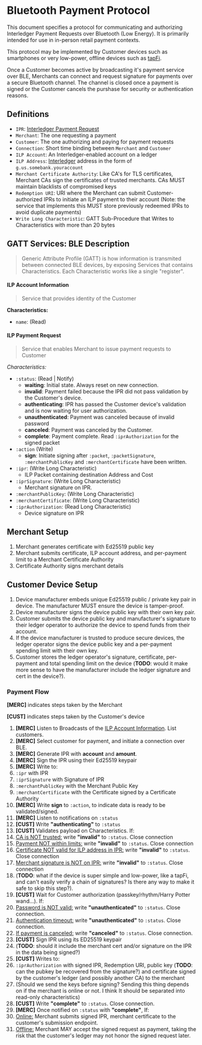 # Bluetooth Payment Protocol

This document specifies a protocol for communicating and authorizing Interledger Payment Requests over Bluetooth (Low Energy). It is primarily intended for use in in-person retail payment contexts.

This protocol may be implemented by Customer devices such as smartphones or very low-power, offline devices such as [tapFi](https://github.com/joaopedrovbs/tapFi).

Once a Customer becomes active by broadcasting it's payment service over BLE, Merchants can connect
and request signature for payments over a secure Bluetooth channel. The channel is closed once
a payment is signed or the Customer cancels the purshase for security or authentication reasons.

## Definitions

- `IPR`: [Interledger Payment Request](../0011-interledger-payment-request/0011-interledger-payment-request.md)
- `Merchant`: The one requesting a payment
- `Customer`: The one authorizing and paying for payment requests
- `Connection`: Short time binding between `Merchant` and `Customer`
- `ILP Account`: An Interledger-enabled account on a ledger
- `ILP Address`: [Interledger](../0015-ilp-addresses/0015-ilp-addresses.md) address in the form of `g.us.somebank.youraccount`
- `Merchant Certificate Authority`: Like CA's for TLS certificates, Merchant CAs sign the certificates of trusted merchants. CAs MUST maintain blacklists of compromised keys
- `Redemption URI`: URI where the Merchant can submit Customer-authorized IPRs to initiate an ILP payment to their account (Note: the service that implements this MUST store previously redeemed IPRs to avoid duplicate payments)
- `Write Long Characteristic`: GATT Sub-Procedure that Writes to Characteristics with more than 20 bytes


## GATT Services: BLE Description
> Generic Attribute Profile (GATT) is how information is transmited between connected BLE devices, by
exposing Services that contains Characteristics. Each Characteristic works like a single "register".

#### ILP Account Information
> Service that provides identity of the Customer

**Characteristics:**

- `name`: (Read)


#### ILP Payment Request

> Service that enables Merchant to issue payment requests to Customer

*Characteristics:*

- `:status`: (Read | Notify)
  - __waiting__: Initial state. Always reset on new connection.
  - __invalid__: Payment failed because the IPR did not pass validation by the Customer's device.
  - __authenticating__: IPR has passed the Customer device's validation and is now waiting for user authorization.
  - __unauthenticated__: Payment was canceled because of invalid password
  - __canceled__: Payment was canceled by the Customer. 
  - __complete__: Payment complete. Read `:iprAuthorization` for the signed packet
- `:action` (Write)
  - __sign__: Initiate signing after `:packet`, `:packetSignature`, `:merchantPublicKey` and `:merchantCertificate` have been written.
- `:ipr`: (Write Long Characteristic)
  - ILP Packet containing destination Address and Cost
- `:iprSignature`: (Write Long Characteristic)
  - Merchant signature on IPR.
- `:merchantPublicKey`: (Write Long Characteristic)
- `:merchantCertificate`: (Write Long Characteristic)
- `:iprAuthorization`: (Read Long Characteristic)
  - Device signature on IPR

## Merchant Setup

1. Merchant generates certificate with Ed25519 public key
2. Merchant submits certificate, ILP account address, and per-payment limit to a Merchant Certificate Authority
3. Certificate Authority signs merchant details

## Customer Device Setup

1. Device manufacturer embeds unique Ed25519 public / private key pair in device. The manufacturer MUST ensure the device is tamper-proof.
2. Device manufacturer signs the device public key with their own key pair.
3. Customer submits the device public key and manufacturer's signature to their ledger operator to authorize the device to spend funds from their account.
4. If the device manufacturer is trusted to produce secure devices, the ledger operator signs the device public key and a per-payment spending limit with their own key.
5. Customer stores the ledger operator's signature, certificate, per-payment and total spending limit on the device (**TODO**: would it make more sense to have the manufacturer include the ledger signature and cert in the device?).

### Payment Flow

**[MERC]** indicates steps taken by the Merchant

**[CUST]** indicates steps taken by the Customer's device

1. **[MERC]** Listen to Broadcasts of the [ILP Account Information](#ILPAccountInformation). List customers.
2. **[MERC]** Select customer for payment, and initiate a connection over BLE.
3. **[MERC]** Generate IPR with __account__ and __amount__.
4. **[MERC]** Sign the IPR using their Ed25519 keypair
5. **[MERC]** Write to:
  1. `:ipr` with IPR
  2. `:iprSignature` with Signature of IPR
  3. `:merchantPublicKey` with the Merchant Public Key 
  4. `:merchantCertificate` with the Certificate signed by a Certificate Authority
6. **[MERC]** Write __sign__ to `:action`, to indicate data is ready to be validated/signed.
7. **[MERC]** Listen to notifications on `:status`
8. **[CUST]**  Write __"authenticating"__ to `:status`
9. **[CUST]** Validates payload on Characteristics. If:
  1. [CA is NOT trusted:](#) write __"invalid"__ to `:status`. Close connection
  2. [Payment NOT within limits:](#) write __"invalid"__ to `:status`. Close connection
  3. [Certificate NOT valid for ILP address in IPR:](#) write __"invalid"__ to `:status`. Close connection
  4. [Merchant signature is NOT on IPR:](#) write __"invalid"__ to `:status`. Close connection
  5.  (**TODO**: what if the device is super simple and low-power, like a tapFi, and can't easily verify a chain of signatures? Is there any way to make it safe to skip this step?).
10. **[CUST]**  Wait for Customer authorization (passkey/rhythm/Harry Potter wand...). If:
  1. [Password is NOT valid:](#) write __"unauthenticated"__ to `:status`. Close connection.
  2. [Authentication timeout:](#) write __"unauthenticated"__ to `:status`. Close connection.
  3. [If payment is canceled:](#) write __"canceled"__ to `:status`. Close connection.
11. **[CUST]** Sign IPR using its ED25519 keypair
  1. (**TODO**: should it include the merchant cert and/or signature on the IPR in the data being signed?)
12. **[CUST]** Writes to:
  1. `:iprAuthorization` with signed IPR, Redemption URI, public key (**TODO**: can the pubkey be recovered from the signature?) and certificate signed by the customer's ledger (and possibly another CA) to the merchant
  2. (Should we send the keys before signing? Sending this thing depends on if the merchant is online or not. I think It should be separated into read-only characteristics)
13. **[CUST]** Write __"complete"__ to `:status`. Close connection.
14. **[MERC]** Once notified on `:status` with __"complete"__, If:
  1. [Online:](#) Merchant submits signed IPR, merchant certificate to the customer's submission endpoint. 
  2. [Offline:](#) Merchant MAY accept the signed request as payment, taking the risk that the customer's ledger may not honor the signed request later.